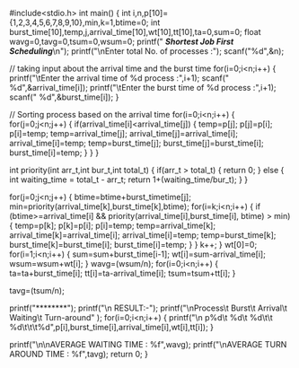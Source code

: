 
#include<stdio.h>
int main()
{
int i,n,p[10]={1,2,3,4,5,6,7,8,9,10},min,k=1,btime=0;
int burst_time[10],temp,j,arrival_time[10],wt[10],tt[10],ta=0,sum=0;
float wavg=0,tavg=0,tsum=0,wsum=0;
printf(" *******Shortest Job First Scheduling*******\n");
printf("\nEnter total No. of processes :");
scanf("%d",&n);

// taking input about the arrival time and the burst time
for(i=0;i<n;i++)
{
printf("\tEnter the arrival time of %d process :",i+1);
scanf(" %d",&arrival_time[i]);
printf("\tEnter the burst time of %d process :",i+1);
scanf(" %d",&burst_time[i]);
}

// Sorting process based on the arrival time
for(i=0;i<n;i++)
{
for(j=0;j<n;j++)
{
if(arrival_time[i]<arrival_time[j])
{
temp=p[j];
p[j]=p[i];
p[i]=temp;
temp=arrival_time[j];
arrival_time[j]=arrival_time[i];
arrival_time[i]=temp;
temp=burst_time[j];
burst_time[j]=burst_time[i];
burst_time[i]=temp;
}
}
}

int priority(int arr_t,int bur_t,int total_t)
{
    if(arr_t > total_t)
    {
        return 0;
    }
    else
    {
    int waiting_time = total_t - arr_t;
    return 1+(waiting_time/bur_t);
    }
}

for(j=0;j<n;j++)
{
btime=btime+burst_timetime[j];
min=priority(arrival_time[k],burst_time[k],btime);
for(i=k;i<n;i++)
{
if (btime>=arrival_time[i] && priority(arrival_time[i],burst_time[i], btime) > min)
{
temp=p[k];
p[k]=p[i];
p[i]=temp;
temp=arrival_time[k];
arrival_time[k]=arrival_time[i];
arrival_time[i]=temp;
temp=burst_time[k];
burst_time[k]=burst_time[i];
burst_time[i]=temp;
}
}
k++;
}
wt[0]=0;
for(i=1;i<n;i++)
{
sum=sum+burst_time[i-1];
wt[i]=sum-arrival_time[i];
wsum=wsum+wt[i];
}
wavg=(wsum/n);
for(i=0;i<n;i++)
{
ta=ta+burst_time[i];
tt[i]=ta-arrival_time[i];
tsum=tsum+tt[i];
}

tavg=(tsum/n);

printf("********");
printf("\n RESULT:-");
printf("\nProcess\t Burst\t Arrival\t Waiting\t Turn-around" );
for(i=0;i<n;i++)
{
printf("\n p%d\t %d\t %d\t\t %d\t\t\t%d",p[i],burst_time[i],arrival_time[i],wt[i],tt[i]);
}

printf("\n\nAVERAGE WAITING TIME : %f",wavg);
printf("\nAVERAGE TURN AROUND TIME : %f",tavg);
return 0;
}
